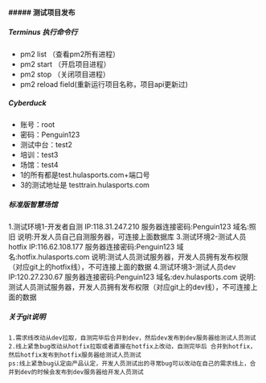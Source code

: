 #### ##### 测试项目发布
##### Terminus 执行命令行
- pm2 list （查看pm2所有进程）
- pm2 start （开启项目进程）
- pm2 stop （关闭项目进程）
- pm2 reload field(重新运行项目名称，项目api更新过)

##### Cyberduck
- 账号：root
- 密码：Penguin123
- 测试中台：test2
- 培训：test3
- 场馆：test4
- 1的所有都是test.hulasports.com+端口号
- 3的测试地址是 testtrain.hulasports.com

##### 标准版智慧场馆
1.测试环境1-开发者自测
    IP:118.31.247.210
    服务器连接密码:Penguin123
    域名:照旧
    说明:开发人员自己自测服务器，可连接上面数据库
3.测试环境2-测试人员hotfix
    IP:116.62.108.177
    服务器连接密码:Penguin123
    域名:hotfix.hulasports.com
    说明:测试人员测试服务器，开发人员拥有发布权限（对应git上的hotfix线），不可连接上面的数据
4.测试环境3-测试人员dev
    IP:120.27.230.67
    服务器连接密码:Penguin123
    域名:dev.hulasports.com
    说明:测试人员测试服务器，开发人员拥有发布权限（对应git上的dev线），不可连接上面的数据

##### 关于git说明
    1.需求线改动从dev拉取，自测完毕后合并到dev，然后dev发布到dev服务器给测试人员测试
    2.线上紧急bug改动从hotfix拉取或者直接在hotfix上改动，自测完毕后 合并到hotfix，然后hotfix发布到hotfix服务器给测试人员测试
    ps:线上紧急bug认定由产品认定，开发人员测试出的寻常bug可以改动在自己的需求线上，合并到dev的时候会发布到dev服务器给开发人员测试

